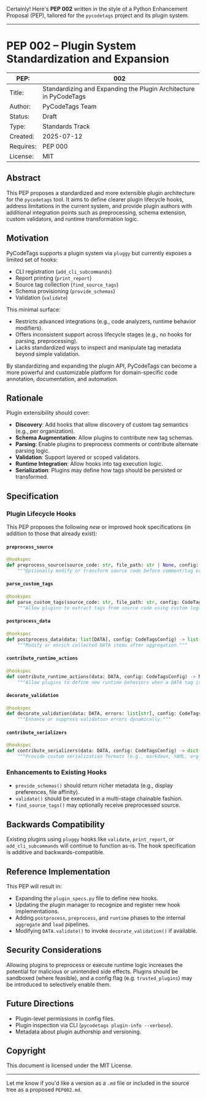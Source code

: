 Certainly! Here's **PEP 002** written in the style of a Python Enhancement Proposal (PEP), tailored for the `pycodetags` project and its plugin system.

---

# PEP 002 – Plugin System Standardization and Expansion

| PEP:      | 002                                                               |
| --------- | ----------------------------------------------------------------- |
| Title:    | Standardizing and Expanding the Plugin Architecture in PyCodeTags |
| Author:   | PyCodeTags Team                                                   |
| Status:   | Draft                                                             |
| Type:     | Standards Track                                                   |
| Created:  | 2025-07-12                                                        |
| Requires: | PEP 000                                                           |
| License:  | MIT                                                               |

## Abstract

This PEP proposes a standardized and more extensible plugin architecture for the `pycodetags` tool. It aims to define clearer plugin lifecycle hooks, address limitations in the current system, and provide plugin authors with additional integration points such as preprocessing, schema extension, custom validators, and runtime transformation logic.

## Motivation

PyCodeTags supports a plugin system via `pluggy` but currently exposes a limited set of hooks:

* CLI registration (`add_cli_subcommands`)
* Report printing (`print_report`)
* Source tag collection (`find_source_tags`)
* Schema provisioning (`provide_schemas`)
* Validation (`validate`)

This minimal surface:

* Restricts advanced integrations (e.g., code analyzers, runtime behavior modifiers).
* Offers inconsistent support across lifecycle stages (e.g., no hooks for parsing, preprocessing).
* Lacks standardized ways to inspect and manipulate tag metadata beyond simple validation.

By standardizing and expanding the plugin API, PyCodeTags can become a more powerful and customizable platform for domain-specific code annotation, documentation, and automation.

## Rationale

Plugin extensibility should cover:

* **Discovery**: Add hooks that allow discovery of custom tag semantics (e.g., per organization).
* **Schema Augmentation**: Allow plugins to contribute new tag schemas.
* **Parsing**: Enable plugins to preprocess comments or contribute alternate parsing logic.
* **Validation**: Support layered or scoped validators.
* **Runtime Integration**: Allow hooks into tag execution logic.
* **Serialization**: Plugins may define how tags should be persisted or transformed.

## Specification

### Plugin Lifecycle Hooks

This PEP proposes the following *new* or improved hook specifications (in addition to those that already exist):

#### `preprocess_source`

```python
@hookspec
def preprocess_source(source_code: str, file_path: str | None, config: CodeTagsConfig) -> str:
    """Optionally modify or transform source code before comment/tag extraction."""
```

#### `parse_custom_tags`

```python
@hookspec
def parse_custom_tags(source_code: str, file_path: str, config: CodeTagsConfig) -> list[DataTag | FolkTag]:
    """Allow plugins to extract tags from source code using custom logic (e.g., regex, LLMs)."""
```

#### `postprocess_data`

```python
@hookspec
def postprocess_data(data: list[DATA], config: CodeTagsConfig) -> list[DATA]:
    """Modify or enrich collected DATA items after aggregation."""
```

#### `contribute_runtime_actions`

```python
@hookspec
def contribute_runtime_actions(data: DATA, config: CodeTagsConfig) -> None:
    """Allow plugins to define new runtime behaviors when a DATA tag is invoked at runtime."""
```

#### `decorate_validation`

```python
@hookspec
def decorate_validation(data: DATA, errors: list[str], config: CodeTagsConfig) -> list[str]:
    """Enhance or suppress validation errors dynamically."""
```

#### `contribute_serializers`

```python
@hookspec
def contribute_serializers(data: DATA, config: CodeTagsConfig) -> dict[str, str]:
    """Provide custom serialization formats (e.g., markdown, YAML, org-mode)."""
```

### Enhancements to Existing Hooks

* `provide_schemas()` should return richer metadata (e.g., display preferences, file affinity).
* `validate()` should be executed in a multi-stage chainable fashion.
* `find_source_tags()` may optionally receive preprocessed source.

## Backwards Compatibility

Existing plugins using `pluggy` hooks like `validate`, `print_report`, or `add_cli_subcommands` will continue to function as-is. The hook specification is additive and backwards-compatible.

## Reference Implementation

This PEP will result in:

* Expanding the `plugin_specs.py` file to define new hooks.
* Updating the plugin manager to recognize and register new hook implementations.
* Adding `postprocess`, `preprocess`, and `runtime` phases to the internal `aggregate` and `load` pipelines.
* Modifying `DATA.validate()` to invoke `decorate_validation()` if available.

## Security Considerations

Allowing plugins to preprocess or execute runtime logic increases the potential for malicious or unintended side effects. Plugins should be sandboxed (where feasible), and a config flag (e.g. `trusted_plugins`) may be introduced to selectively enable them.

## Future Directions

* Plugin-level permissions in config files.
* Plugin inspection via CLI (`pycodetags plugin-info --verbose`).
* Metadata about plugin authorship and versioning.

## Copyright

This document is licensed under the MIT License.

---

Let me know if you'd like a version as a `.md` file or included in the source tree as a proposed `PEP002.md`.
